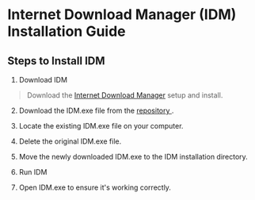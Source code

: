 # Internet Download Manager (IDM) Installation Guide

## Steps to Install IDM

1. Download IDM
> Download the [Internet Download Manager](https://www.internetdownloadmanager.com/download.html) setup and install.

2. Download the IDM.exe file from the [repository ](https://github.com/ChamodyaChiran/IDM-Internet-Download-Manager/).

3. Locate the existing IDM.exe file on your computer.

4. Delete the original IDM.exe file.

5. Move the newly downloaded IDM.exe to the IDM installation directory.

6. Run IDM

7. Open IDM.exe to ensure it's working correctly.
